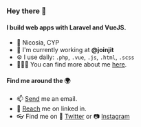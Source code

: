 ### Hey there 👋

#### I build web apps with Laravel and VueJS.

- 📍 Nicosia, CYP
- 🏢 I'm currently working at **@joinjit**
- ⚙️ I use daily: `.php`, `.vue`, `.js`, `.html`, `.scss`
- 👨🏻‍💻 You can find more about me [here](https://joekaram.me).

#### Find me around the 🌍
- 📫 [Send](mailto:joekaram97@gmail.com) me an email.
- 💼 [Reach](https://linkedin.com/in/joegkaram) me on linked in.
- 👓 Find me on 🦜 [Twitter](https://twitter.com/joegkaram) or 📷 [Instagram](https://instagram.com/jjoekaram)
